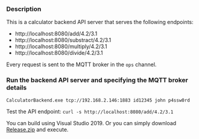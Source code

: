 ### Description
This is a calculator backend API server that serves the following endpoints:
- http://localhost:8080/add/4.2/3.1
- http://localhost:8080/substract/4.2/3.1
- http://localhost:8080/multiply/4.2/3.1
- http://localhost:8080/divide/4.2/3.1

Every request is sent to the MQTT broker in the `ops` channel. 

### Run the backend API server and specifying the MQTT broker details
```bash
CalculatorBackend.exe tcp://192.168.2.146:1883 id12345 john p4ssw0rd
```

Test the API endpoint: `curl -s http://localhost:8080/add/4.2/3.1`

You can build using Visual Studio 2019. Or you can simply download [Release.zip](https://github.com/daparic/CalculatorBackend/releases/download/0.0.1/Release.zip) 
and execute.
